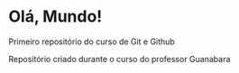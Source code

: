# Olá, Mundo!
 Primeiro repositório do curso de Git e Github

Repositório criado durante o curso do professor Guanabara